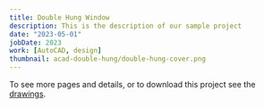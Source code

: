 ```yaml
---
title: Double Hung Window
description: This is the description of our sample project
date: "2023-05-01"
jobDate: 2023
work: [AutoCAD, design]
thumbnail: acad-double-hung/double-hung-cover.png
---
```


To see more pages and details, or to download this project see the [drawings](Double-Hung.pdf
"drawings").